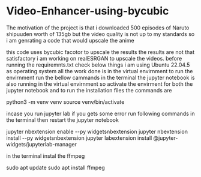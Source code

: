 # Video-Enhancer-using-bycubic
The motivation of the project is that i downloaded 500 episodes of Naruto shipuuden worth of 135gb but the video quality is not up to my standards so i am genrating a code that would upscale the anime

this code uses bycubic facotor to upscale the results 
the results are not that satisfactory i am working on realESRGAN to upscale the videos.
before running the requiremnts.txt check below things
i am using Ubuntu 22.04.5 as operating system all the work done is in the virtual envirnment
to run the envirnment run the bellow cammands in the terminal
the jupyter notebook is also running in the virtual envirnment so activate the envirment for both the jupyter notebook and to run the installation files
the commands are

python3 -m venv venv
 source venv/bin/activate


incase you run jupyter lab
if you gets some error run following commands in the terminal then restart the jupyter notebook


jupyter nbextension enable --py widgetsnbextension
jupyter nbextension install --py widgetsnbextension
jupyter labextension install @jupyter-widgets/jupyterlab-manager


in the terminal instal the ffmpeg

sudo apt update
sudo apt install ffmpeg
